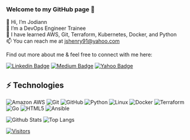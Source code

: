 ### Welcome to my GitHub page 👋
👋 Hi, I’m Jodiann  
👀 I’m a DevOps Engineer Trainee  
🌱 I have learned AWS, Git, Terraform, Kubernetes, Docker, and Python  
📫 You can reach me at jshenry91@yahoo.com  

<!-- Introduce yourself and give a brief introduction about yourself here.  Also include what tech you're interested in and what you are currently learning -->

Find out more about me & feel free to connect with me here:

<!-- Replace the fields below with the information requested. Remember to remove the encapsulating <> characters. For spaces in names, use %20 (e.g. Jodiann%20Henry) -->

[![Linkedin Badge](https://img.shields.io/badge/-Jodiann%20Henry-blue?style=flat-square&logo=Linkedin&logoColor=white&link=https://www.linkedin.com/in/jodiann-h/)](https://www.linkedin.com/in/jodiann-h/)
[![Medium Badge](https://img.shields.io/badge/Jodiann%20Henry-12100E?style=flat-square&logo=medium&logoColor=white&link=https://www.medium.com/@jhenry22)](https://www.medium.com/@jhenry22)
[![Yahoo Badge](https://img.shields.io/badge/-jshenry91@yahoo.com-c14438?style=flat-square&logo=Yahoo&logoColor=white&link=mailto:jshenry91@yahoo.com)](mailto:jshenry91@yahoo.com)

## ⚡ Technologies

<!-- Check out the Badges folder for more badges -->

![Amazon AWS](https://img.shields.io/badge/Amazon%20AWS-232F3E?style=flat-square&logo=amazon-aws)
![Git](https://img.shields.io/badge/-Git-black?style=flat-square&logo=git)
![GitHub](https://img.shields.io/badge/-GitHub-181717?style=flat-square&logo=github)
![Python](https://img.shields.io/badge/-Python-black?style=flat-square&logo=Python)
![Linux](https://img.shields.io/badge/Linux-FCC624?style=flat-square&logo=linux&logoColor=black)
![Docker](https://img.shields.io/badge/docker-%230db7ed.svg?style=for-the-badge&logo=docker&logoColor=white)
![Terraform](https://img.shields.io/badge/terraform-%235835CC.svg?style=for-the-badge&logo=terraform&logoColor=white)
![Go](https://img.shields.io/badge/go-%2300ADD8.svg?style=for-the-badge&logo=go&logoColor=white)
![HTML5](https://img.shields.io/badge/html5-%23E34F26.svg?style=for-the-badge&logo=html5&logoColor=white)
![Ansible](https://img.shields.io/badge/ansible-%231A1918.svg?style=for-the-badge&logo=ansible&logoColor=white)

<!-- Replace the fields below with the information requested. Remember to remove the encapsulating <> characters. -->

![Github Stats](https://github-readme-stats.vercel.app/api?username=jojohenry&count_private=true&show_icons=true&include_all_commits=true)
![Top Langs](https://github-readme-stats.vercel.app/api/top-langs/?username=jojohenry&hide=TeX&layout=compact)


[![Visitors](https://api.visitorbadge.io/api/visitors?path=jojohenry%2Fjojohenry&label=VISITORS&countColor=%23263759)](https://visitorbadge.io/status?path=jojohenry%2Fjojohenry)
